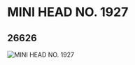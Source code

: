 # MINI HEAD NO. 1927
## 26626
![MINI HEAD NO. 1927](https://lc-www-live-s.legocdn.com/media/bricks/5/2/6151949.jpg)